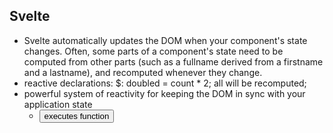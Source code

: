
## Svelte

* Svelte automatically updates the DOM when your component's state changes. Often, some parts of a component's state need to be computed from other parts (such as a fullname derived from a firstname and a lastname), and recomputed whenever they change.
* reactive declarations: $: doubled = count * 2; all will be recomputed;
* powerful system of reactivity for keeping the DOM in sync with your application state
    * <button on:click={handleClick}> executes function


